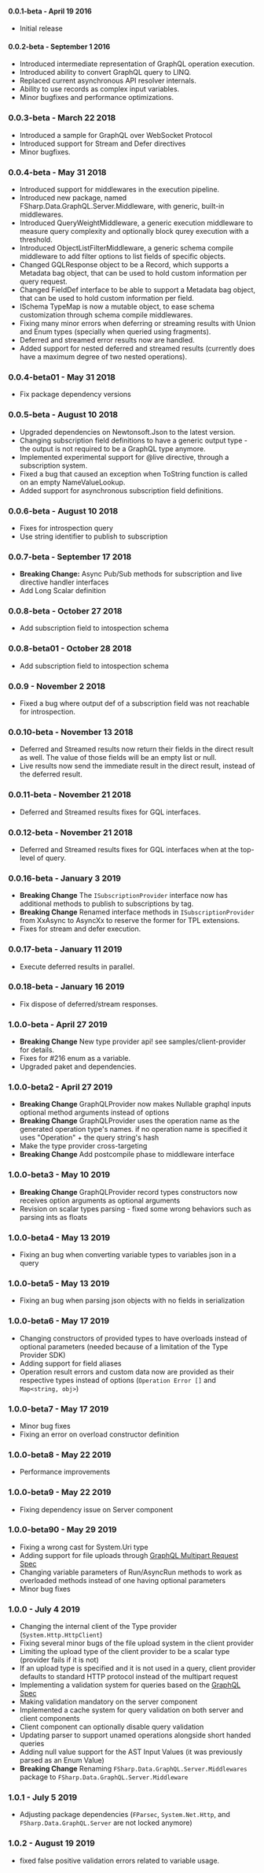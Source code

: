 #### 0.0.1-beta - April 19 2016
* Initial release

#### 0.0.2-beta - September 1 2016
* Introduced intermediate representation of GraphQL operation execution.
* Introduced ability to convert GraphQL query to LINQ.
* Replaced current asynchronous API resolver internals.
* Ability to use records as complex input variables.
* Minor bugfixes and performance optimizations.

### 0.0.3-beta - March 22 2018
* Introduced a sample for GraphQL over WebSocket Protocol
* Introduced support for Stream and Defer directives
* Minor bugfixes.

### 0.0.4-beta - May 31 2018
* Introduced support for middlewares in the execution pipeline.
* Introduced new package, named FSharp.Data.GraphQL.Server.Middleware, with generic, built-in middlewares.
* Introduced QueryWeightMiddleware, a generic execution middleware to measure query complexity and optionally block qurey execution with a threshold.
* Introduced ObjectListFilterMiddleware, a generic schema compile middleware to add filter options to list fields of specific objects.
* Changed GQLResponse object to be a Record, which supports a Metadata bag object, that can be used to hold custom information per query request.
* Changed FieldDef interface to be able to support a Metadata bag object, that can be used to hold custom information per field.
* ISchema TypeMap is now a mutable object, to ease schema customization through schema compile middlewares.
* Fixing many minor errors when deferring or streaming results with Union and Enum types (specially when queried using fragments).
* Deferred and streamed error results now are handled.
* Added support for nested deferred and streamed results (currently does have a maximum degree of two nested operations).

### 0.0.4-beta01 - May 31 2018
* Fix package dependency versions

### 0.0.5-beta - August 10 2018
* Upgraded dependencies on Newtonsoft.Json to the latest version.
* Changing subscription field definitions to have a generic output type - the output is not required to be a GraphQL type anymore.
* Implemented experimental support for @live directive, through a subscription system.
* Fixed a bug that caused an exception when ToString function is called on an empty NameValueLookup.
* Added support for asynchronous subscription field definitions.

### 0.0.6-beta - August 10 2018
* Fixes for introspection query
* Use string identifier to publish to subscription

### 0.0.7-beta - September 17 2018
* **Breaking Change:** Async Pub/Sub methods for subscription and live directive handler interfaces
* Add Long Scalar definition

### 0.0.8-beta - October 27 2018
* Add subscription field to intospection schema

### 0.0.8-beta01 - October 28 2018
* Add subscription field to intospection schema

### 0.0.9 - November 2 2018
* Fixed a bug where output def of a subscription field was not reachable for introspection.

### 0.0.10-beta - November 13 2018
* Deferred and Streamed results now return their fields in the direct result as well. The value of those fields will be an empty list or null.
* Live results now send the immediate result in the direct result, instead of the deferred result.

### 0.0.11-beta - November 21 2018
* Deferred and Streamed results fixes for GQL interfaces.

### 0.0.12-beta - November 21 2018
* Deferred and Streamed results fixes for GQL interfaces when at the top-level of query.

### 0.0.16-beta - January 3 2019
* **Breaking Change** The `ISubscriptionProvider` interface now has additional methods to publish to subscriptions by tag.
* **Breaking Change** Renamed interface methods in `ISubscriptionProvider` from XxAsync to AsyncXx to reserve the former for TPL extensions.
* Fixes for stream and defer execution.

### 0.0.17-beta - January 11 2019
* Execute deferred results in parallel.

### 0.0.18-beta - January 16 2019
* Fix dispose of deferred/stream responses.

### 1.0.0-beta - April 27 2019
* **Breaking Change** New type provider api! see samples/client-provider for details.
* Fixes for #216 enum as a variable.
* Upgraded paket and dependencies.

### 1.0.0-beta2 - April 27 2019
* **Breaking Change** GraphQLProvider now makes Nullable graphql inputs optional method arguments instead of options
* **Breaking Change** GraphQLProvider uses the operation name as the generated operation type's names. if no operation name is specified it uses "Operation" + the query string's hash
* Make the type provider cross-targeting
* **Breaking Change** Add postcompile phase to middleware interface

### 1.0.0-beta3 - May 10 2019
* **Breaking Change** GraphQLProvider record types constructors now receives option arguments as optional arguments
* Revision on scalar types parsing - fixed some wrong behaviors such as parsing ints as floats

### 1.0.0-beta4 - May 13 2019
* Fixing an bug when converting variable types to variables json in a query

### 1.0.0-beta5 - May 13 2019
* Fixing an bug when parsing json objects with no fields in serialization

### 1.0.0-beta6 - May 17 2019
* Changing constructors of provided types to have overloads instead of optional parameters (needed because of a limitation of the Type Provider SDK)
* Adding support for field aliases
* Operation result errors and custom data now are provided as their respective types instead of options (`Operation Error []` and `Map<string, obj>`)

### 1.0.0-beta7 - May 17 2019
* Minor bug fixes
* Fixing an error on overload constructor definition

### 1.0.0-beta8 - May 22 2019
* Performance improvements

### 1.0.0-beta9 - May 22 2019
* Fixing dependency issue on Server component

### 1.0.0-beta90 - May 29 2019
* Fixing a wrong cast for System.Uri type
* Adding support for file uploads through [GraphQL Multipart Request Spec](https://github.com/jaydenseric/graphql-multipart-request-spec)
* Changing variable parameters of Run/AsyncRun methods to work as overloaded methods instead of one having optional parameters
* Minor bug fixes

### 1.0.0 - July 4 2019
* Changing the internal client of the Type provider (`System.Http.HttpClient`)
* Fixing several minor bugs of the file upload system in the client provider
* Limiting the upload type of the client provider to be a scalar type (provider fails if it is not)
* If an upload type is specified and it is not used in a query, client provider defaults to standard HTTP protocol instead of the multipart request
* Implementing a validation system for queries based on the [GraphQL Spec](https://graphql.github.io/graphql-spec/June2018/#sec-Validation)
* Making validation mandatory on the server component
* Implemented a cache system for query validation on both server and client components
* Client component can optionally disable query validation
* Updating parser to support unamed operations alongside short handed queries
* Adding null value support for the AST Input Values (it was previously parsed as an Enum Value)
* **Breaking Change** Renaming `FSharp.Data.GraphQL.Server.Middlewares` package to `FSharp.Data.GraphQL.Server.Middleware`

### 1.0.1 - July 5 2019
* Adjusting package dependencies (`FParsec`, `System.Net.Http`, and `FSharp.Data.GraphQL.Server` are not locked anymore)

### 1.0.2 - August 19 2019
* fixed false positive validation errors related to variable usage.
